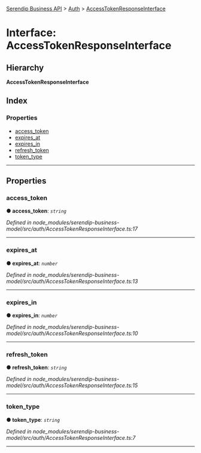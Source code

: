 [Serendip Business API](../README.md) > [Auth](../modules/auth.md) > [AccessTokenResponseInterface](../interfaces/auth.accesstokenresponseinterface.md)

# Interface: AccessTokenResponseInterface

## Hierarchy

**AccessTokenResponseInterface**

## Index

### Properties

* [access_token](auth.accesstokenresponseinterface.md#access_token)
* [expires_at](auth.accesstokenresponseinterface.md#expires_at)
* [expires_in](auth.accesstokenresponseinterface.md#expires_in)
* [refresh_token](auth.accesstokenresponseinterface.md#refresh_token)
* [token_type](auth.accesstokenresponseinterface.md#token_type)

---

## Properties

<a id="access_token"></a>

###  access_token

**● access_token**: *`string`*

*Defined in node_modules/serendip-business-model/src/auth/AccessTokenResponseInterface.ts:17*

___
<a id="expires_at"></a>

###  expires_at

**● expires_at**: *`number`*

*Defined in node_modules/serendip-business-model/src/auth/AccessTokenResponseInterface.ts:13*

___
<a id="expires_in"></a>

###  expires_in

**● expires_in**: *`number`*

*Defined in node_modules/serendip-business-model/src/auth/AccessTokenResponseInterface.ts:10*

___
<a id="refresh_token"></a>

###  refresh_token

**● refresh_token**: *`string`*

*Defined in node_modules/serendip-business-model/src/auth/AccessTokenResponseInterface.ts:15*

___
<a id="token_type"></a>

###  token_type

**● token_type**: *`string`*

*Defined in node_modules/serendip-business-model/src/auth/AccessTokenResponseInterface.ts:7*

___

